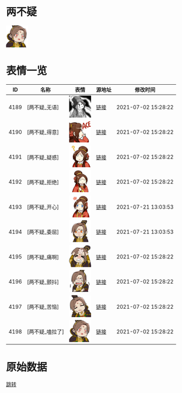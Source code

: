 # 两不疑

<img src="./cover.png" height="60" alt="cover" />

# 表情一览

|ID|名称|表情|源地址|修改时间|
|----|----|----|----|----|
|4189|[两不疑_无语]|<img src="./pic/004189_%5B两不疑_无语%5D.png" height="60" alt="无语"/>|[链接](http://i0.hdslb.com/bfs/emote/f8808212b7985a10e57ee0a4c0aeb9c6b440c0f2.png)|2021-07-02 15:28:22|
|4190|[两不疑_得意]|<img src="./pic/004190_%5B两不疑_得意%5D.png" height="60" alt="得意"/>|[链接](http://i0.hdslb.com/bfs/emote/12576919f7d216bb1eee238f0779279415d68012.png)|2021-07-02 15:28:22|
|4191|[两不疑_疑惑]|<img src="./pic/004191_%5B两不疑_疑惑%5D.png" height="60" alt="疑惑"/>|[链接](http://i0.hdslb.com/bfs/emote/8cfb0f144cc1abf6f2c2be2f0e404f0f4bbe3214.png)|2021-07-02 15:28:22|
|4192|[两不疑_拒绝]|<img src="./pic/004192_%5B两不疑_拒绝%5D.png" height="60" alt="拒绝"/>|[链接](http://i0.hdslb.com/bfs/emote/b0ae79a15cbbc36ded8c54fe623d308affdc3d67.png)|2021-07-02 15:28:22|
|4193|[两不疑_开心]|<img src="./pic/004193_%5B两不疑_开心%5D.png" height="60" alt="开心"/>|[链接](http://i0.hdslb.com/bfs/emote/430ccc6f179e42c0f13479c10df6c72e5680824d.png)|2021-07-21 13:03:53|
|4194|[两不疑_委屈]|<img src="./pic/004194_%5B两不疑_委屈%5D.png" height="60" alt="委屈"/>|[链接](http://i0.hdslb.com/bfs/emote/0907a24ae7338184de7afb8e93ab89b693ab8554.png)|2021-07-21 13:03:53|
|4195|[两不疑_痛啊]|<img src="./pic/004195_%5B两不疑_痛啊%5D.png" height="60" alt="痛啊"/>|[链接](http://i0.hdslb.com/bfs/emote/6fc6504150bdffc886818fb8efe92189e1466264.png)|2021-07-02 15:28:22|
|4196|[两不疑_颤抖]|<img src="./pic/004196_%5B两不疑_颤抖%5D.png" height="60" alt="颤抖"/>|[链接](http://i0.hdslb.com/bfs/emote/10d2abc111c5555a6bc3611921c73f803aeabbc8.png)|2021-07-02 15:28:22|
|4197|[两不疑_苦恼]|<img src="./pic/004197_%5B两不疑_苦恼%5D.png" height="60" alt="苦恼"/>|[链接](http://i0.hdslb.com/bfs/emote/eb0bfdc975ecb93557f53606f8d466cff1c186c3.png)|2021-07-02 15:28:22|
|4198|[两不疑_嗑拉了]|<img src="./pic/004198_%5B两不疑_嗑拉了%5D.png" height="60" alt="嗑拉了"/>|[链接](http://i0.hdslb.com/bfs/emote/b58c0bbba072b13596f3c49143b96aea37d7fbee.png)|2021-07-02 15:28:22|

# 原始数据

[跳转](./raw.json)

